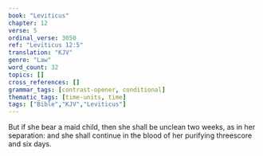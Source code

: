 ```yaml
---
book: "Leviticus"
chapter: 12
verse: 5
ordinal_verse: 3050
ref: "Leviticus 12:5"
translation: "KJV"
genre: "Law"
word_count: 32
topics: []
cross_references: []
grammar_tags: [contrast-opener, conditional]
thematic_tags: [time-units, time]
tags: ["Bible","KJV","Leviticus"]
---
```

But if she bear a maid child, then she shall be unclean two weeks, as in her separation: and she shall continue in the blood of her purifying threescore and six days.
